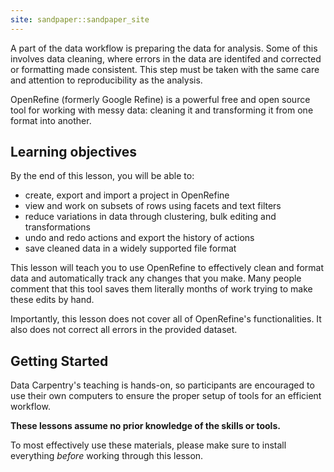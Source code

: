 ```yaml
---
site: sandpaper::sandpaper_site
---
```


A part of the data workflow is preparing the data for analysis. Some of this
involves data cleaning, where errors in the data are identifed and corrected or
formatting made consistent. This step must be taken with the same care and
attention to reproducibility as the analysis.

OpenRefine (formerly Google Refine) is a powerful free and open source tool for
working with messy data: cleaning it and transforming it from one format into
another.

## Learning objectives

By the end of this lesson, you will be able to:

- create, export and import a project in OpenRefine
- view and work on subsets of rows using facets and text filters
- reduce variations in data through clustering, bulk editing and transformations
- undo and redo actions and export the history of actions
- save cleaned data in a widely supported file format

This lesson will teach you to use OpenRefine to effectively clean and format
data and automatically track any changes that you make. Many people comment
that this tool saves them literally months of work trying to make these
edits by hand.

Importantly, this lesson does not cover all of OpenRefine's functionalities.
It also does not correct all errors in the provided dataset.

## Getting Started

Data Carpentry's teaching is hands-on, so participants are encouraged to use
their own computers to ensure the proper setup of tools for an efficient
workflow.

**These lessons assume no prior knowledge of the skills or tools.**

To most effectively use these materials, please make sure to install
everything *before* working through this lesson.

